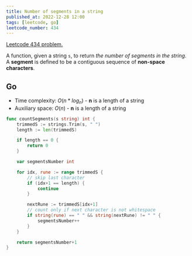 ```yaml
---
title: Number of segments in a string
published_at: 2022-12-28 12:00
tags: [leetcode, go]
leetcode_number: 434
---
```


[Leetcode 434 problem.](https://leetcode.com/problems/number-of-segments-in-a-string/)

A function, given a string `s`, to return _the number of segments in the
string_. A **segment** is defined to be a contiguous sequence of **non-space
characters**.

## Go

- Time complexity: $O(n * log_{n})$ - **n** is a length of a string
- Auxiliary space: $O(n)$ - **n** is a length of a string

```go
func countSegments(s string) int {
    trimmedS := strings.Trim(s, " ")
    length := len(trimmedS)

    if length == 0 {
        return 0
    }

    var segmentsNumber int

    for idx, rune := range trimmedS {
	    // skip last character
        if (idx+1 == length) {
            continue
        }

        nextRune := trimmedS[idx+1]
	    // count only if next character is not whitespace
        if string(rune) == " " && string(nextRune) != " " {
            segmentsNumber++
        }
    }

    return segmentsNumber+1
}
```
